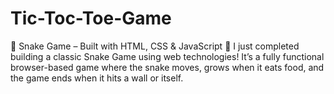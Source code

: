 # Tic-Toc-Toe-Game
🐍 Snake Game – Built with HTML, CSS &amp; JavaScript 🚀 I just completed building a classic Snake Game using web technologies! It’s a fully functional browser-based game where the snake moves, grows when it eats food, and the game ends when it hits a wall or itself.

